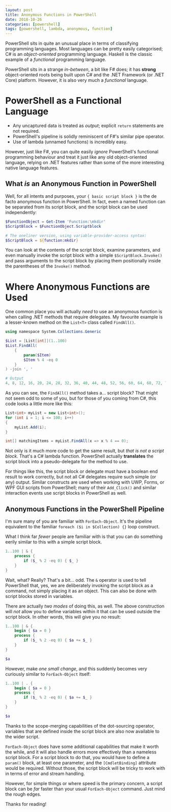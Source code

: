 ```yaml
---
layout: post
title: Anonymous Functions in PowerShell
date: 2018-10-26
categories: [powershell]
tags: [powershell, lambda, anonymous, function]
---
```


PowerShell sits in quite an unusual place in terms of classifying programming languages. Most
languages can be pretty easily categorised; C# is an _object-oriented_ programming language.
Haskell is the classic example of a _functional_ programming language.

PowerShell sits in a strange _in-between_, a bit like F# does; it has **strong** object-oriented
roots being built upon C# and the .NET Framework (or .NET Core) platform. However, it is also very
much a _functional_ language.

# PowerShell as a Functional Language

* Any uncaptured data is treated as _output_; explicit `return` statements are not required.
* PowerShell's pipeline is solidly reminiscent of F#'s similar pipe operator.
* Use of lambda (unnamed functions) is incredibly easy.

However, just like F#, you can quite easily _ignore_ PowerShell's functional programming behaviour
and treat it just like any old object-oriented language, relying on .NET features rather than some
of the more interesting native language features.

## What _is_ an Anonymous Function in PowerShell

Well, for all intents and purposes, your `{ basic script block }` is the de facto anonymous function
in PowerShell. In fact, even a named function can be separated from its script block, and the script
block can be used independently:

```powershell
$FunctionObject = Get-Item 'Function:\mkdir'
$ScriptBlock = $FunctionObject.Scriptblock

# The oneliner version, using variable-provider-access syntax:
$ScriptBlock = ${function:mkdir}
```

You can look at the contents of the script block, examine parameters, and even manually invoke the
script block with a simple `$ScriptBlock.Invoke()` and pass arguments to the script block by placing
them positionally inside the parentheses of the `Invoke()` method.

# Where Anonymous Functions are Used

One common place you will actually _need_ to use an anonymous function is when calling .NET methods
that require delegates. My favourite example is a lesser-known method on the `List<T>` class called
`FindAll()`.

```powershell
using namespace System.Collections.Generic

$List = [List[int]](1..100)
$List.FindAll(
    {
        param($Item)
        $Item % 4 -eq 0
    }
) -join ', '

# Output
4, 8, 12, 16, 20, 24, 28, 32, 36, 40, 44, 48, 52, 56, 60, 64, 68, 72, 76, 80, 84, 88, 92, 96, 100
```

As you can see, the `FindAll()` method takes a... script block? That might not seem odd to some of
you, but for those of you coming from C#, this code looks a little more like this:

```csharp
List<int> myList = new List<int>();
for (int i = 1; i <= 100; i++)
{
    myList.Add(i);
}

int[] matchingItems = myList.FindAll(x => x % 4 == 0);
```

Not only is it much more code to get the same result, but _that is not a script block_. That's a C#
lambda function. PowerShell actually **translates** the script block into a pseudo-delegate for the
method to use.

For things like this, the script block or delegate must have a boolean end result to work correctly,
but not all C# delegates require such simple (or any) output. Similar constructs are used when
working with UWP, Forms, or WPF GUI scripts from PowerShell; many of their `Add_Click()` and similar
interaction events use script blocks in PowerShell as well.

## Anonymous Functions in the PowerShell Pipeline

I'm sure many of you are familiar with `ForEach-Object`. It's the pipeline equivalent to the
familiar `foreach ($i in $Collection) {}` loop construct.

What I think far _fewer_ people are familiar with is that you can do something eerily similar to
this with a simple script block.

```powershell
1..100 | & {
    process {
        if ($_ % 2 -eq 0) { $_ }
    }
}
```

Wait, what? Really? That's a bit... odd. The `&` operator is used to tell PowerShell that, yes, we
are deliberately invoking the script block as a command, not simply placing it as an object. This
can also be done with script blocks stored in variables.

There are actually _two modes_ of doing this, as well. The above construction will _not_ allow you
to define variables within it that can be used outside the script block. In other words, this will
give you no result:

```powershell
1..100 | & {
    begin { $a = 0 }
    process {
        if ($_ % 2 -eq 0) { $a += $_ }
    }
}

$a
```

However, make _one small change_, and this suddenly becomes very curiously similar to
`ForEach-Object` itself:

```powershell
1..100 | . {
    begin { $a = 0 }
    process {
        if ($_ % 2 -eq 0) { $a += $_ }
    }
}

$a
```

Thanks to the scope-merging capabilities of the dot-sourcing operator, variables that are defined
inside the script block are also now available to the wider script.

`ForEach-Object` does have some additional capabilities that make it worth the while, and it will
also handle errors more effectively than a nameless script block. For a script block to do that, you
would have to define a `param()` block, at least one parameter, and the `[CmdletBinding]` attribute
would be required. Without those, the script block will be tricky to work with in terms of error and
stream handling.

However, for simple things or where speed is the primary concern, a script block can be _far_ faster
than your usual `ForEach-Object` command. Just mind the rough edges.

Thanks for reading!
